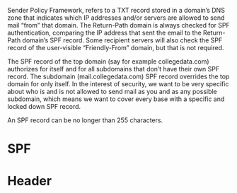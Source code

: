 <!-- TITLE: SPF -->
<!-- SUBTITLE: Sender Policy Framework -->

Sender Policy Framework, refers to a TXT record stored in a domain’s DNS zone that indicates which IP addresses and/or servers are allowed to send mail “from” that domain. The Return-Path domain is always checked for SPF authentication, comparing the IP address that sent the email to the Return-Path domain’s SPF record. Some recipient servers will also check the SPF record of the user-visible “Friendly-From” domain, but that is not required.

The SPF record of the top domain (say for example collegedata.com) authorizes for itself and for all subdomains that don’t have their own SPF record. The subdomain (mail.collegedata.com) SPF record overrides the top domain for only itself. In the interest of security, we want to be very specific about who is and is not allowed to send mail as you and as any possible subdomain, which means we want to cover every base with a specific and locked down SPF record.

An SPF record can be no longer than 255 characters.
# SPF<!-- TITLE: Spf -->
<!-- SUBTITLE: A quick summary of Spf -->

# Header